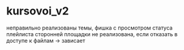 # kursovoi_v2
неправильно реализованы темы, 
фишка с просмотром статуса плейлиста сторонней площадки не реализована, 
если отказать в доступе к файлам -> зависает
